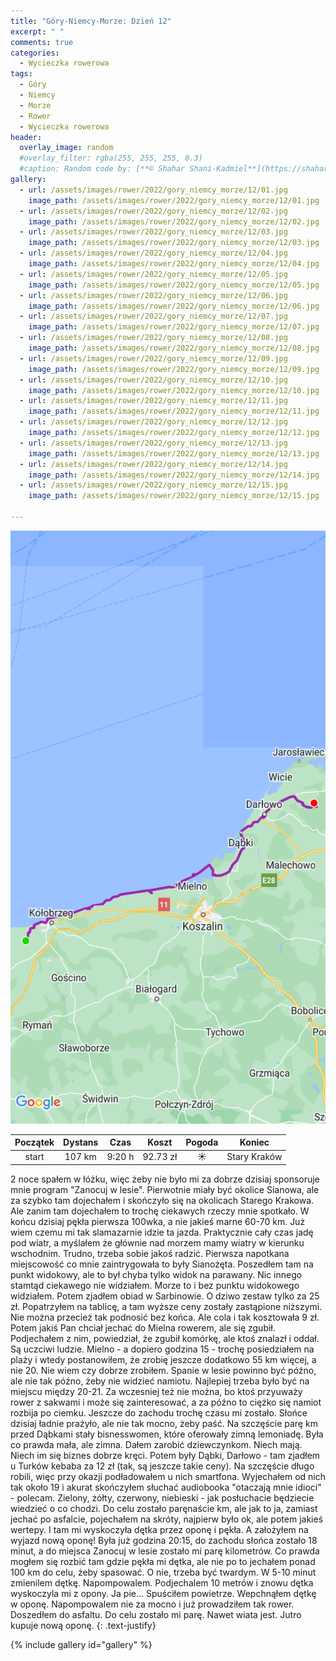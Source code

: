 ```yaml
---
title: "Góry-Niemcy-Morze: Dzień 12"
excerpt: " "
comments: true
categories:
  - Wycieczka rowerowa
tags:
  - Góry
  - Niemcy
  - Morze
  - Rower  
  - Wycieczka rowerowa
header:
  overlay_image: random
  #overlay_filter: rgba(255, 255, 255, 0.3)
  #caption: Random code by: [**© Shahar Shani-Kadmiel**](https://shaharkadmiel.github.io)"
gallery:
  - url: /assets/images/rower/2022/gory_niemcy_morze/12/01.jpg
    image_path: /assets/images/rower/2022/gory_niemcy_morze/12/01.jpg
  - url: /assets/images/rower/2022/gory_niemcy_morze/12/02.jpg
    image_path: /assets/images/rower/2022/gory_niemcy_morze/12/02.jpg
  - url: /assets/images/rower/2022/gory_niemcy_morze/12/03.jpg
    image_path: /assets/images/rower/2022/gory_niemcy_morze/12/03.jpg
  - url: /assets/images/rower/2022/gory_niemcy_morze/12/04.jpg
    image_path: /assets/images/rower/2022/gory_niemcy_morze/12/04.jpg
  - url: /assets/images/rower/2022/gory_niemcy_morze/12/05.jpg
    image_path: /assets/images/rower/2022/gory_niemcy_morze/12/05.jpg
  - url: /assets/images/rower/2022/gory_niemcy_morze/12/06.jpg
    image_path: /assets/images/rower/2022/gory_niemcy_morze/12/06.jpg
  - url: /assets/images/rower/2022/gory_niemcy_morze/12/07.jpg
    image_path: /assets/images/rower/2022/gory_niemcy_morze/12/07.jpg
  - url: /assets/images/rower/2022/gory_niemcy_morze/12/08.jpg
    image_path: /assets/images/rower/2022/gory_niemcy_morze/12/08.jpg
  - url: /assets/images/rower/2022/gory_niemcy_morze/12/09.jpg
    image_path: /assets/images/rower/2022/gory_niemcy_morze/12/09.jpg
  - url: /assets/images/rower/2022/gory_niemcy_morze/12/10.jpg
    image_path: /assets/images/rower/2022/gory_niemcy_morze/12/10.jpg
  - url: /assets/images/rower/2022/gory_niemcy_morze/12/11.jpg
    image_path: /assets/images/rower/2022/gory_niemcy_morze/12/11.jpg
  - url: /assets/images/rower/2022/gory_niemcy_morze/12/12.jpg
    image_path: /assets/images/rower/2022/gory_niemcy_morze/12/12.jpg
  - url: /assets/images/rower/2022/gory_niemcy_morze/12/13.jpg
    image_path: /assets/images/rower/2022/gory_niemcy_morze/12/13.jpg
  - url: /assets/images/rower/2022/gory_niemcy_morze/12/14.jpg
    image_path: /assets/images/rower/2022/gory_niemcy_morze/12/14.jpg
  - url: /assets/images/rower/2022/gory_niemcy_morze/12/15.jpg
    image_path: /assets/images/rower/2022/gory_niemcy_morze/12/15.jpg

---
```

![mapka](/assets/images/rower/2022/gory_niemcy_morze/12/mapka.png)

|Początek|Dystans|Czas|Koszt|Pogoda|Koniec|
|:---:|:---:|:---:|:---:|:---:|:---:|
|start| 107 km| 9:20 h| 92.73 zł|☀️|Stary Kraków |

2 noce spałem w łóżku, więc żeby nie było mi za dobrze dzisiaj sponsoruje mnie program "Zanocuj w lesie". Pierwotnie miały być okolice Sianowa, ale za szybko tam dojechałem i skończyło się na okolicach Starego Krakowa. Ale zanim tam dojechałem to trochę ciekawych rzeczy mnie spotkało. W końcu dzisiaj pękła pierwsza 100wka, a nie jakieś marne 60-70 km. Już wiem czemu mi tak slamazarnie idzie ta jazda. Praktycznie cały czas jadę pod wiatr, a myślałem że głównie nad morzem mamy wiatry w kierunku wschodnim. Trudno, trzeba sobie jakoś radzić. Pierwsza napotkana miejscowość co mnie zaintrygowała to były Sianożęta. Poszedłem tam na punkt widokowy, ale to był chyba tylko widok na parawany. Nic innego stamtąd ciekawego nie widziałem. Morze to i bez punktu widokowego widziałem. Potem zjadłem obiad w Sarbinowie. O dziwo zestaw tylko za 25 zł. Popatrzyłem na tablicę, a tam wyższe ceny zostały zastąpione niższymi. Nie można przecież tak podnosić bez końca. Ale cola i tak kosztowała 9 zł. Potem jakiś Pan chciał jechać do Mielna rowerem, ale się zgubił. Podjechałem z nim, powiedział, że zgubił komórkę, ale ktoś znalazł i oddał. Są uczciwi ludzie. Mielno - a dopiero godzina 15 - trochę posiedziałem na plaży i wtedy postanowiłem, że zrobię jeszcze dodatkowo 55 km więcej, a nie 20. Nie wiem czy dobrze zrobiłem. Spanie w lesie powinno być późno, ale nie tak późno, żeby nie widzieć namiotu. Najlepiej trzeba było być na miejscu między 20-21. Za wczesniej też nie można, bo ktoś przyuważy rower z sakwami i może się zainteresować, a za późno to ciężko się namiot rozbija po ciemku. Jeszcze do zachodu trochę czasu mi zostało. Słońce dzisiaj ładnie prażyło, ale nie tak mocno, żeby paść. Na szczęście parę km przed Dąbkami stały bisnesswomen, które oferowały zimną lemoniadę. Była co prawda mała, ale zimna. Dałem zarobić dziewczynkom. Niech mają. Niech im się biznes dobrze kręci. Potem były Dąbki, Darłowo - tam zjadłem u Turków kebaba za 12 zł (tak, są jeszcze takie ceny). Na szczęście długo robili, więc przy okazji podładowałem u nich smartfona. Wyjechałem od nich tak około 19 i akurat skończyłem słuchać audiobooka "otaczają mnie idioci" - polecam. Zielony, żółty, czerwony, niebieski - jak posłuchacie będziecie wiedzieć o co chodzi. Do celu zostało paręnaście km, ale jak to ja, zamiast jechać po asfalcie, pojechałem na skróty, najpierw było ok, ale potem jakieś wertepy. I tam mi wyskoczyła dętka przez oponę i pękła. A założyłem na wyjazd nową oponę! Była już godzina 20:15, do zachodu słońca zostało 18 minut, a do miejsca Zanocuj w lesie zostało mi parę kilometrów. Co prawda mogłem się rozbić tam gdzie pękła mi dętka, ale nie po to jechałem ponad 100 km do celu, żeby spasować. O nie, trzeba być twardym. W 5-10 minut zmienilem dętkę. Napompowalem. Podjechalem 10 metrów i znowu dętka wyskoczyla mi z opony. Ja pie... Spuściłem powietrze. Wepchnąłem dętkę w oponę. Napompowalem nie za mocno i już prowadziłem tak rower. Doszedłem do asfaltu. Do celu zostało mi parę. Nawet wiata jest. Jutro kupuje nową oponę. 
{: .text-justify}

{% include gallery id="gallery" %}
